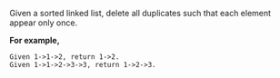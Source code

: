 Given a sorted linked list, delete all duplicates such that each element appear only once.

**For example,**
```
Given 1->1->2, return 1->2.
Given 1->1->2->3->3, return 1->2->3.
```
